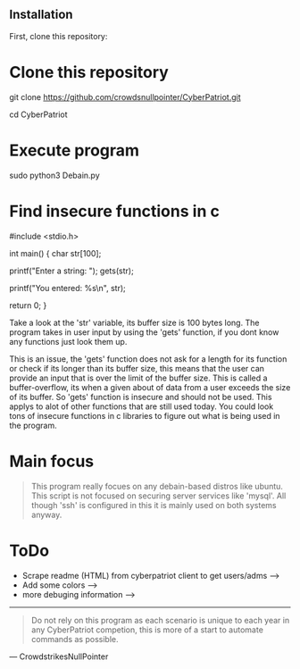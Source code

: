 ## Installation

First, clone this repository:

<!-- start:code block -->
# Clone this repository
git clone https://github.com/crowdsnullpointer/CyberPatriot.git

cd CyberPatriot

# Execute program
sudo python3 Debain.py
<!-- end:code block -->
# Find insecure functions in c
<!-- start:code block -->

#include <stdio.h>

int main() {
char str[100];

printf("Enter a string: ");
gets(str);

printf("You entered: %s\n", str);

return 0;
}

Take a look at the 'str' variable, its buffer size is 100 bytes long.
The program takes in user input by using the 'gets' function, if you dont know any functions just look them up.

This is an issue, the 'gets' function does not ask for a length for its function or check if its longer than its buffer size, this means that the user can provide an input that is over the limit of the buffer size.
This is called a buffer-overflow, its when a given about of data from a user exceeds the size of its buffer.
So 'gets' function is insecure and should not be used.
This applys to alot of other functions that are still used today.
You could look tons of insecure functions in c libraries to figure out what is being used in the program.
<!-- start:code block -->

# Main focus
> This program really focues on any debain-based distros like ubuntu. This script is not focused on securing server services like 'mysql'. All though 'ssh' is configured in this it is mainly used on both systems anyway.
# ToDo
- Scrape readme (HTML) from cyberpatriot client to get users/adms -->
- Add some colors -->
- more debuging information -->

---
> Do not rely on this program as each scenario is unique to each year in any CyberPatriot competion, this is more of a start to automate commands as possible.

— CrowdstrikesNullPointer
